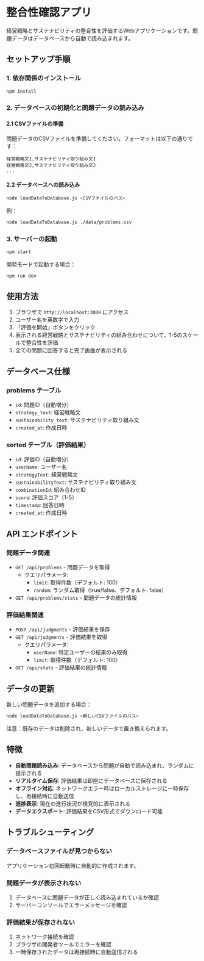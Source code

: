 # 整合性確認アプリ

経営戦略とサステナビリティの整合性を評価するWebアプリケーションです。問題データはデータベースから自動で読み込まれます。

## セットアップ手順

### 1. 依存関係のインストール
```bash
npm install
```

### 2. データベースの初期化と問題データの読み込み

#### 2.1 CSVファイルの準備
問題データのCSVファイルを準備してください。フォーマットは以下の通りです：
```csv
経営戦略文1,サステナビリティ取り組み文1
経営戦略文2,サステナビリティ取り組み文2
...
```

#### 2.2 データベースへの読み込み
```bash
node loadDataToDatabase.js <CSVファイルのパス>
```

例：
```bash
node loadDataToDatabase.js ./data/problems.csv
```

### 3. サーバーの起動
```bash
npm start
```

開発モードで起動する場合：
```bash
npm run dev
```

## 使用方法

1. ブラウザで `http://localhost:3000` にアクセス
2. ユーザー名を英数字で入力
3. 「評価を開始」ボタンをクリック
4. 表示される経営戦略とサステナビリティの組み合わせについて、1-5のスケールで整合性を評価
5. 全ての問題に回答すると完了画面が表示される

## データベース仕様

### problems テーブル
- `id`: 問題ID（自動増分）
- `strategy_text`: 経営戦略文
- `sustainability_text`: サステナビリティ取り組み文
- `created_at`: 作成日時

### sorted テーブル（評価結果）
- `id`: 評価ID（自動増分）
- `userName`: ユーザー名
- `strategyText`: 経営戦略文
- `sustainabilityText`: サステナビリティ取り組み文
- `combinationId`: 組み合わせID
- `score`: 評価スコア（1-5）
- `timestamp`: 回答日時
- `created_at`: 作成日時

## API エンドポイント

### 問題データ関連
- `GET /api/problems` - 問題データを取得
  - クエリパラメータ:
    - `limit`: 取得件数（デフォルト: 100）
    - `random`: ランダム取得（true/false、デフォルト: false）
- `GET /api/problems/stats` - 問題データの統計情報

### 評価結果関連
- `POST /api/judgments` - 評価結果を保存
- `GET /api/judgments` - 評価結果を取得
  - クエリパラメータ:
    - `userName`: 特定ユーザーの結果のみ取得
    - `limit`: 取得件数（デフォルト: 100）
- `GET /api/stats` - 評価結果の統計情報

## データの更新

新しい問題データを追加する場合：
```bash
node loadDataToDatabase.js <新しいCSVファイルのパス>
```

注意：既存のデータは削除され、新しいデータで置き換えられます。

## 特徴

- **自動問題読み込み**: データベースから問題が自動で読み込まれ、ランダムに提示される
- **リアルタイム保存**: 評価結果は即座にデータベースに保存される
- **オフライン対応**: ネットワークエラー時はローカルストレージに一時保存し、再接続時に自動送信
- **進捗表示**: 現在の進行状況が視覚的に表示される
- **データエクスポート**: 評価結果をCSV形式でダウンロード可能

## トラブルシューティング

### データベースファイルが見つからない
アプリケーション初回起動時に自動的に作成されます。

### 問題データが表示されない
1. データベースに問題データが正しく読み込まれているか確認
2. サーバーコンソールでエラーメッセージを確認

### 評価結果が保存されない
1. ネットワーク接続を確認
2. ブラウザの開発者ツールでエラーを確認
3. 一時保存されたデータは再接続時に自動送信される

